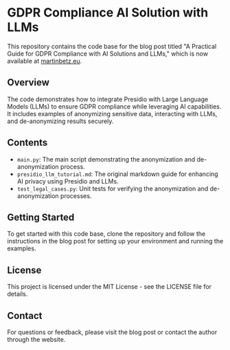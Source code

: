 # GDPR Compliance AI Solution with LLMs

This repository contains the code base for the blog post titled "A Practical Guide for GDPR Compliance with AI Solutions and LLMs," which is now available at [martinbetz.eu](https://martinbetz.eu/article/guide-gdpr-compliance-ai-solution-llms).

## Overview

The code demonstrates how to integrate Presidio with Large Language Models (LLMs) to ensure GDPR compliance while leveraging AI capabilities. It includes examples of anonymizing sensitive data, interacting with LLMs, and de-anonymizing results securely.

## Contents

- `main.py`: The main script demonstrating the anonymization and de-anonymization process.
- `presidio_llm_tutorial.md`: The original markdown guide for enhancing AI privacy using Presidio and LLMs.
- `test_legal_cases.py`: Unit tests for verifying the anonymization and de-anonymization processes.

## Getting Started

To get started with this code base, clone the repository and follow the instructions in the blog post for setting up your environment and running the examples.

## License

This project is licensed under the MIT License - see the LICENSE file for details.

## Contact

For questions or feedback, please visit the blog post or contact the author through the website.

